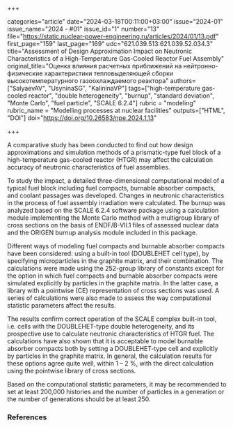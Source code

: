 +++

categories="article"
date="2024-03-18T00:11:00+03:00"
issue="2024-01"
issue_name="2024 - #01"
issue_id="1"
number="13"
file="https://static.nuclear-power-engineering.ru/articles/2024/01/13.pdf"
first_page="159"
last_page="169"
udc="621.039.513:621.039.52.034.3"
title="Assessment of Design Approximation Impact on Neutronic Characteristics of a High-Temperature Gas-Cooled Reactor Fuel Assembly"
original_title="Оценка влияния расчетных приближений на нейтронно-физические характеристики тепловыделяющей сборки высокотемпературного газоохлаждаемого реактора"
authors=["SalyaevAV", "UsyninaSG", "KalininaVP"]
tags=["high-temperature gas-cooled reactor", "double heterogeneity", "burnup", "standard deviation", "Monte Carlo", "fuel particle", "SCALE 6.2.4"]
rubric = "modeling"
rubric_name = "Modelling processes at nuclear facilities"
outputs=["HTML", "DOI"]
doi="https://doi.org/10.26583/npe.2024.1.13"

+++

A comparative study has been conducted to find out how design approximations and simulation methods of a prismatic-type fuel block of a high-temperature gas-cooled reactor (HTGR) may affect the calculation accuracy of neutronic characteristics of fuel assemblies. 

To study the impact, a detailed three-dimensional computational model of a typical fuel block including fuel compacts, burnable absorber compacts, and coolant passages was developed. Changes in neutronic characteristics in the process of fuel assembly irradiation were calculated. The burnup was analyzed based on the SCALE 6.2.4 software package using a calculation module implementing the Monte Carlo method with a multigroup library of cross sections on the basis of ENDF/B-VII.1 files of assessed nuclear data and the ORIGEN burnup analysis module included in this package.

Different ways of modeling fuel compacts and burnable absorber compacts have been considered: using a built-in tool (DOUBLEHET cell type), by specifying microparticles in the graphite matrix, and their combination. The calculations were made using the 252-group library of constants except for the option in which fuel compacts and burnable absorber compacts were simulated explicitly by particles in the graphite matrix. In the latter case, a library with a pointwise (CE) representation of cross sections was used. A series of calculations were also made to assess the way computational statistic parameters affect the results.

The results confirm correct operation of the SCALE complex built-in tool, i.e. cells with the DOUBLEHET-type double heterogeneity, and its prospective use to calculate neutronic characteristics of HTGR fuel. The calculations have also shown that it is acceptable to model burnable absorber compacts both by setting a DOUBLEHET-type cell and explicitly by particles in the graphite matrix. In general, the calculation results for these options agree quite well, within 1 – 2 %, with the direct calculation using the pointwise library of cross sections.

Based on the computational statistic parameters, it may be recommended to set at least 200,000 histories and the number of particles in a generation or the number of generations should be at least 250.

### References

